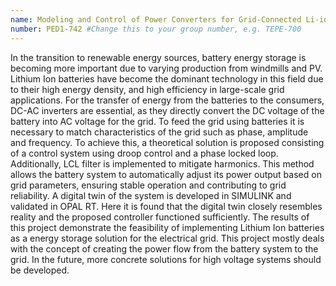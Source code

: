 ```yaml
---
name: Modeling and Control of Power Converters for Grid-Connected Li-ion Batteries
number: PED1-742 #Change this to your group number, e.g. TEPE-700
---
```

In the transition to renewable energy sources, battery energy storage is becoming more important due to varying production from windmills and PV. Lithium Ion batteries have become the dominant technology in this field due to their high energy density, and high efficiency in large-scale grid applications. For the transfer of energy from the batteries to the consumers, DC-AC inverters are essential, as they directly convert the DC voltage of the battery into AC voltage for the grid. To feed the grid using batteries it is necessary to match characteristics of the grid such as phase, amplitude and frequency. To achieve this, a theoretical solution is proposed consisting of a control system using droop control and a phase locked loop. Additionally, LCL filter is implemented to mitigate harmonics. This method allows the battery system to automatically adjust its power output based on grid parameters, ensuring stable operation and contributing to grid reliability. A digital twin of the system is developed in SIMULINK and validated in OPAL RT. Here it is found that the digital twin closely resembles reality and the proposed controller functioned sufficiently. The results of this project demonstrate the feasibility of implementing Lithium Ion batteries as a energy storage solution for the electrical grid. This project mostly deals with the concept of creating the power flow from the battery system to the grid. In the future, more concrete solutions for high voltage systems should be developed. 

